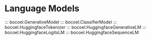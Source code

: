 # Language Models

::: bocoel.GenerativeModel
::: bocoel.ClassifierModel
::: bocoel.HuggingfaceTokenizer
::: bocoel.HuggingfaceGenerativeLM
::: bocoel.HuggingfaceLogitsLM
::: bocoel.HuggingfaceSequenceLM

